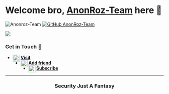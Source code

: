 # Welcome bro, [AnonRoz-Team](https://anon-roz.tech) here 🙌

![Anonroz-Team](https://komarev.com/ghpvc/?username=AnonRoz-Team&label=Views&color=blue&style=plastic)
[![GitHub AnonRoz-Team](https://img.shields.io/github/followers/AnonRoz-Team?label=follow&style=social)](https://github.com/AnonRoz-Team)

[<img align="center" src="https://github-readme-stats.vercel.app/api/top-langs/?username=AnonRoz-Team&theme=light&hide_langs_below=1" />](https://github.com/AnonRoz-Team)
<!-- Buset liat raw, pasti bang jago nih -->

### Get in Touch 🔎
- [<img alt="ARZ Instagram" align="left" width="22px" src="https://cdn.jsdelivr.net/npm/simple-icons@v3/icons/pastebin.svg" /> **Visit**](https://pastebin.com/u/AnonRozTeam)<br />
- [<img alt="ARZ Facebook" align="left" width="22px" src="https://cdn.jsdelivr.net/npm/simple-icons@v3/icons/facebook.svg" /> **Add friend**](https://m.facebook.com/AnonRoz-Team-106156901134906)<br />
- [<img alt="ARZ Youtube" align="left" width="22px" src="https://cdn.jsdelivr.net/npm/simple-icons@v3/icons/youtube.svg" /> **Subscribe**](https://youtube.com/channel/UCzKSsCY0REHpaW-29LakahQ)<br /> 
<!-- Mau nyontek yaaaa? Awokawok dasar anjing ya kamu -->

----------

<div align="center">
    <h3>Security Just A Fantasy</h3>
</div>
